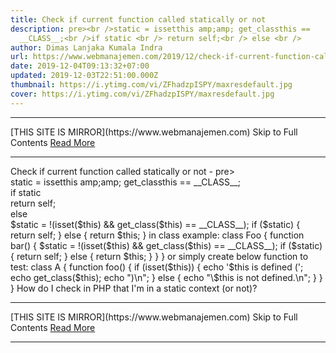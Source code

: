 ```yaml
---
title: Check if current function called statically or not
description: pre><br />static = issetthis amp;amp; get_classthis ==
  __CLASS__;<br />if static <br /> return self;<br /> else <br />
author: Dimas Lanjaka Kumala Indra
url: https://www.webmanajemen.com/2019/12/check-if-current-function-called.html
date: 2019-12-04T09:13:32+07:00
updated: 2019-12-03T22:51:00.000Z
thumbnail: https://i.ytimg.com/vi/ZFhadzpISPY/maxresdefault.jpg
cover: https://i.ytimg.com/vi/ZFhadzpISPY/maxresdefault.jpg
---
```


<hr/> [THIS SITE IS MIRROR](https://www.webmanajemen.com) Skip to Full Contents <a href="https://www.webmanajemen.com/2019/12/check-if-current-function-called.html" rel="follow" class="button" id="read-more">Read More</a> <hr/> Check if current function called statically or not - pre><br />static = issetthis amp;amp; get_classthis == __CLASS__;<br />if static <br /> return self;<br /> else <br /> $static = !(isset($this) && get_class($this) == __CLASS__);
if ($static) {
  return self;
} else {
  return $this;
}
 in class example: 
class Foo {
   function bar() {
      $static = !(isset($this) && get_class($this) == __CLASS__);
if ($static) {
  return self;
} else {
  return $this;
}   }
} or simply create below function to test: 
class A
{    function foo()
    {
        if (isset($this)) {
            echo '$this is defined (';
            echo get_class($this);
            echo ")\n";
        } else {
            echo "\$this is not defined.\n";
        }
    }
}
 How do I check in PHP that I'm in a static context (or not)? <hr/> [THIS SITE IS MIRROR](https://www.webmanajemen.com) Skip to Full Contents <a href="https://www.webmanajemen.com/2019/12/check-if-current-function-called.html" rel="follow" class="button" id="read-more">Read More</a> <hr/>